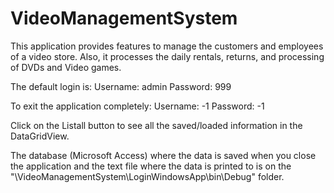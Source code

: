 VideoManagementSystem
=====================

This application provides features to manage the customers and employees of a video store. Also, it processes the daily rentals, returns, and processing of DVDs and Video games.

The default login is:
Username: admin
Password: 999


To exit the application completely:
Username: -1
Password: -1


Click on the Listall button to see all the saved/loaded information in the DataGridView.

The database (Microsoft Access) where the data is saved when you close the application and the text file where the data is printed to is on the "\VideoManagementSystem\LoginWindowsApp\bin\Debug" folder.
